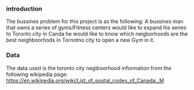 ### introduction 

The bussines problem for this project is as the following: A bussines man that owns a series of gyms/Fitness centers would like to expand his series to Toronto city in Canda he would like to know which neigborhoods are the best neighboorhods in Tornotno city to open a new Gym in it.

### Data

The data used is the toronto city negiboorhood information from the following wikipedia page: https://en.wikipedia.org/wiki/List_of_postal_codes_of_Canada:_M
